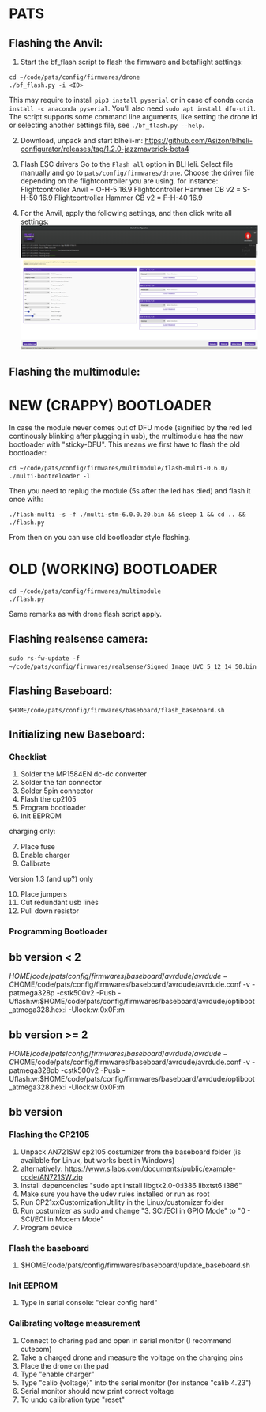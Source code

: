 # PATS

## Flashing the Anvil:

1. Start the bf_flash script to flash the firmware and betaflight settings:
```
cd ~/code/pats/config/firmwares/drone
./bf_flash.py -i <ID>
```
This may require to install `pip3 install pyserial` or in case of conda `conda install -c anaconda pyserial`. You'll also need `sudo apt install dfu-util`.
The script supports some command line arguments, like setting the drone id or selecting another settings file, see `./bf_flash.py --help`.

2. Download, unpack and start blheli-m: https://github.com/Asizon/blheli-configurator/releases/tag/1.2.0-jazzmaverick-beta4

3. Flash ESC drivers
Go to the `Flash all` option in BLHeli. Select file manually and go to `pats/config/firmwares/drone`.
Choose the driver file depending on the flightcontroller you are using.
for instance:
Flightcontroller Anvil = O-H-5 16.9
Flightcontroller Hammer CB v2 = S-H-50 16.9
Flightcontroller Hammer CB v2 = F-H-40 16.9

4. For the Anvil, apply the following settings, and then click write all settings:
![BLHeli settings](../../doc/BLHeliESCSettings_Anvil.png)


## Flashing the multimodule:

# NEW (CRAPPY) BOOTLOADER
In case the module never comes out of DFU mode (signified by the red led continously blinking after plugging in usb), the multimodule has the new bootloader with "sticky-DFU". This means we first have to flash the old bootloader:
```
cd ~/code/pats/config/firmwares/multimodule/flash-multi-0.6.0/
./multi-bootreloader -l
```
Then you need to replug the module (5s after the led has died) and flash it once with:
```
./flash-multi -s -f ./multi-stm-6.0.0.20.bin && sleep 1 && cd .. && ./flash.py
```
From then on you can use old bootloader style flashing.


# OLD (WORKING) BOOTLOADER
```
cd ~/code/pats/config/firmwares/multimodule
./flash.py
```
Same remarks as with drone flash script apply.

## Flashing realsense camera:
`sudo rs-fw-update -f ~/code/pats/config/firmwares/realsense/Signed_Image_UVC_5_12_14_50.bin`

## Flashing Baseboard:

```
$HOME/code/pats/config/firmwares/baseboard/flash_baseboard.sh
```

## Initializing new Baseboard:
### Checklist
1. Solder the MP1584EN dc-dc converter
2. Solder the fan connector
3. Solder 5pin connector
4. Flash the cp2105 
5. Program bootloader
6. Init EEPROM

charging only:

7. Place fuse
8. Enable charger
9. Calibrate

Version 1.3 (and up?) only

10. Place jumpers 
11. Cut redundant usb lines
12. Pull down resistor 

### Programming Bootloader
## bb version < 2
$HOME/code/pats/config/firmwares/baseboard/avrdude/avrdude -C$HOME/code/pats/config/firmwares/baseboard/avrdude/avrdude.conf -v -patmega328p -cstk500v2 -Pusb -Uflash:w:$HOME/code/pats/config/firmwares/baseboard/avrdude/optiboot_atmega328.hex:i -Ulock:w:0x0F:m
## bb version >= 2
$HOME/code/pats/config/firmwares/baseboard/avrdude/avrdude -C$HOME/code/pats/config/firmwares/baseboard/avrdude/avrdude.conf -v -patmega328pb -cstk500v2 -Pusb -Uflash:w:$HOME/code/pats/config/firmwares/baseboard/avrdude/optiboot_atmega328.hex:i -Ulock:w:0x0F:m

## bb version 
### Flashing the CP2105 
1. Unpack AN721SW cp2105 costumizer from the baseboard folder (is available for Linux, but works best in Windows)
2. alternatively: https://www.silabs.com/documents/public/example-code/AN721SW.zip
3. Install depencencies "sudo apt install libgtk2.0-0:i386 libxtst6:i386"
4. Make sure you have the udev rules installed or run as root
5. Run CP21xxCustomizationUtility in the Linux/customizer folder
6. Run costumizer as sudo and change "3. SCI/ECI in GPIO Mode" to "0 - SCI/ECI in Modem Mode"
7. Program device

### Flash the baseboard
1. $HOME/code/pats/config/firmwares/baseboard/update_baseboard.sh

### Init EEPROM
1. Type in serial console: "clear config hard"

### Calibrating voltage measurement
1. Connect to charing pad and open in serial monitor (I recommend cutecom)
2. Take a charged drone and measure the voltage on the charging pins
3. Place the drone on the pad
4. Type "enable charger"
5. Type "calib {voltage}" into the serial monitor (for instance "calib 4.23")
6. Serial monitor should now print correct voltage
7. To undo calibration type "reset"

